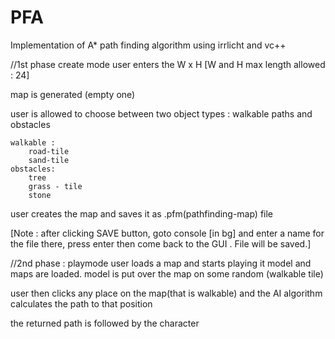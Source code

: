 PFA
===

Implementation of A* path finding algorithm using
irrlicht and vc++


//1st phase create mode
user enters the W x H
	[W and H max length allowed : 24]

map is generated (empty one)

user is allowed to choose between two object types : walkable paths and obstacles

	walkable :
		road-tile
		sand-tile
	obstacles:
		tree
		grass - tile
		stone

user creates the map and saves it as .pfm(pathfinding-map) file

[Note : after clicking SAVE button, goto console [in bg] and enter a name for the file there, press enter
        then come back to the GUI . File will be saved.]


//2nd phase : playmode
user loads a map and starts playing it 
	model and maps are loaded. model is put over the map on some random (walkable tile)

user then clicks any place on the map(that is walkable) and the AI algorithm calculates the path to that position

the returned path is followed by the character
